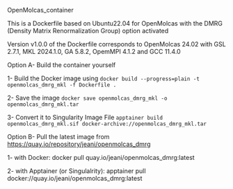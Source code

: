  OpenMolcas_container

This is a Dockerfile based on Ubuntu22.04 for OpenMolcas with the DMRG (Density Matrix Renormalization Group) option activated

Version v1.0.0 of the Dockerfile corresponds to OpenMolcas 24.02 with GSL 2.7.1, MKL 2024.1.0, GA 5.8.2, OpemMPI 4.1.2 and GCC 11.4.0

Option A- Build the container yourself

1- Build the Docker image using `docker build --progress=plain -t openmolcas_dmrg_mkl -f Dockerfile .`

2- Save the image `docker save openmolcas_dmrg_mkl -o openmolcas_dmrg_mkl.tar`

3- Convert it to Singularity Image File `apptainer build openmolcas_dmrg_mkl.sif docker-archive://openmolcas_dmrg_mkl.tar`

Option B- Pull the latest image from https://quay.io/repository/jeani/openmolcas_dmrg

1- with Docker: docker pull quay.io/jeani/openmolcas_dmrg:latest

2- with Apptainer (or Singulalrity): apptainer pull docker://quay.io/jeani/openmolcas_dmrg:latest
